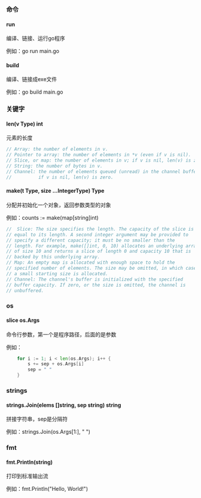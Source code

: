 ### 命令

#### run

编译、链接、运行go程序

例如：go run main.go

#### build

编译、链接成exe文件

例如：go build main.go



### 关键字

#### len(v Type) int

元素的长度

```go
// Array: the number of elements in v.
// Pointer to array: the number of elements in *v (even if v is nil).
// Slice, or map: the number of elements in v; if v is nil, len(v) is zero.
// String: the number of bytes in v.
// Channel: the number of elements queued (unread) in the channel buffer;
//          if v is nil, len(v) is zero.
```

#### make(t Type, size ...IntegerType) Type

分配并初始化一个对象，返回参数类型的对象

例如：counts := make(map[string]int)

```go
//  Slice: The size specifies the length. The capacity of the slice is
// equal to its length. A second integer argument may be provided to
// specify a different capacity; it must be no smaller than the
// length. For example, make([]int, 0, 10) allocates an underlying array
// of size 10 and returns a slice of length 0 and capacity 10 that is
// backed by this underlying array.
// Map: An empty map is allocated with enough space to hold the
// specified number of elements. The size may be omitted, in which case
// a small starting size is allocated.
// Channel: The channel's buffer is initialized with the specified
// buffer capacity. If zero, or the size is omitted, the channel is
// unbuffered.
```



### os

#### slice os.Args

命令行参数，第一个是程序路径，后面的是参数

例如：

```go
	for i := 1; i < len(os.Args); i++ {
		s += sep + os.Args[i]
		sep = " "
	}
```



### strings

#### strings.Join(elems []string, sep string) string

拼接字符串，sep是分隔符

例如：strings.Join(os.Args[1:], " ")



### fmt

#### fmt.Println(string)

打印到标准输出流

例如：fmt.Println("Hello, World!")



